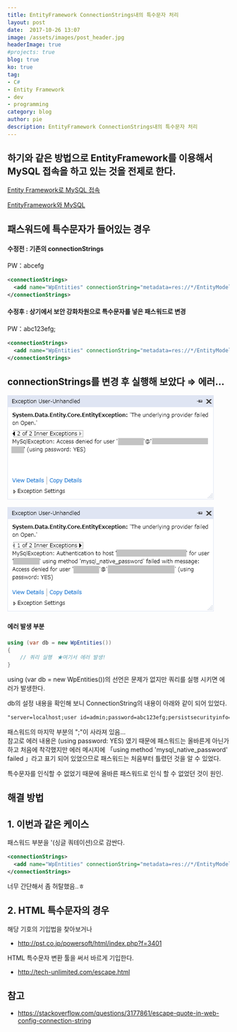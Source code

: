 ```yaml
---
title: EntityFramework ConnectionStrings내의 특수문자 처리
layout: post
date:  2017-10-26 13:07
image: /assets/images/post_header.jpg
headerImage: true
#projects: true
blog: true
ko: true
tag:
- C#
- Entity Framework
- dev
- programming
category: blog
author: pie
description: EntityFramework ConnectionStrings내의 특수문자 처리
---
```


## 하기와 같은 방법으로 EntityFramework를 이용해서 MySQL 접속을 하고 있는 것을 전제로 한다.

[Entity Framework로 MySQL 접속](/entry/blog/0033/)

[EntityFramework와 MySQL](/entry/blog/0045/)


## 패스워드에 특수문자가 들어있는 경우

#### 수정전 : 기존의 connectionStrings
PW：abcefg
```xml
<connectionStrings>
  <add name="WpEntities" connectionString="metadata=res://*/EntityModels.WpModel.csdl|res://*/EntityModels.WpModel.ssdl|res://*/EntityModels.WpModel.msl;provider=MySql.Data.MySqlClient;provider connection string=&quot;server=localhost;user id=admin;password=abcefg;persistsecurityinfo=True;port=3306;database=wp01&quot;" providerName="System.Data.EntityClient" />
</connectionStrings>
```


#### 수정후 : 상기에서 보안 강화차원으로 특수문자를 넣은 패스워드로 변경
PW：abc123efg;

```xml
<connectionStrings>
  <add name="WpEntities" connectionString="metadata=res://*/EntityModels.WpModel.csdl|res://*/EntityModels.WpModel.ssdl|res://*/EntityModels.WpModel.msl;provider=MySql.Data.MySqlClient;provider connection string=&quot;server=localhost;user id=admin;password=abc123efg;;persistsecurityinfo=True;port=3306;database=wp01&quot;" providerName="System.Data.EntityClient" />
</connectionStrings>
```

## connectionStrings를 변경 후 실행해 보았다 ⇒ 에러...

![0046-1.png](/assets/images/post/0046-1.png)

![0046-2.png](/assets/images/post/0046-2.png)


#### 에러 발생 부분
```cs
using (var db = new WpEntities())
{
	// 쿼리 실행　★여기서 에러 발생!
}
```
using (var db = new WpEntities())의 선언은 문제가 없지만 쿼리를 실행 시키면 에러가 발생한다.

db의 설정 내용을 확인해 보니 ConnectionString의 내용이 아래와 같이 되어 있었다.
```xml
"server=localhost;user id=admin;password=abc123efg;persistsecurityinfo=True;port=3306;database=wp01"
```
패스워드의 마지막 부분의 ";"이 사라져 있음...<br>
참고로 에러 내용은 (using password: YES) 였기 때문에 패스워드는 올바른게 아닌가 하고 처음에 착각했지만 에러 메시지에
「using method 'mysql_native_password' failed 」라고 표기 되어 있었으므로 패스워드는 처음부터 틀렸던 것을 알 수 있었다.

특수문자를 인식할 수 없었기 때문에 올바른 패스워드로 인식 할 수 없었던 것이 원인.

## 해결 방법

## 1. 이번과 같은 케이스
패스워드 부분을 '(싱글 쿼테이션)으로 감싼다.

```xml
<connectionStrings>
  <add name="WpEntities" connectionString="metadata=res://*/EntityModels.WpModel.csdl|res://*/EntityModels.WpModel.ssdl|res://*/EntityModels.WpModel.msl;provider=MySql.Data.MySqlClient;provider connection string=&quot;server=localhost;user id=admin;password='abc123efg;';persistsecurityinfo=True;port=3306;database=wp01&quot;" providerName="System.Data.EntityClient" />
</connectionStrings>
```

너무 간단해서 좀 허탈했음..ㅎ


## 2. HTML 특수문자의 경우

해당 기호의 기입법을 찾아보거나

- http://pst.co.jp/powersoft/html/index.php?f=3401

HTML 특수문자 변환 툴을 써서 바르게 기입한다.

- http://tech-unlimited.com/escape.html


## 참고

- https://stackoverflow.com/questions/3177861/escape-quote-in-web-config-connection-string


